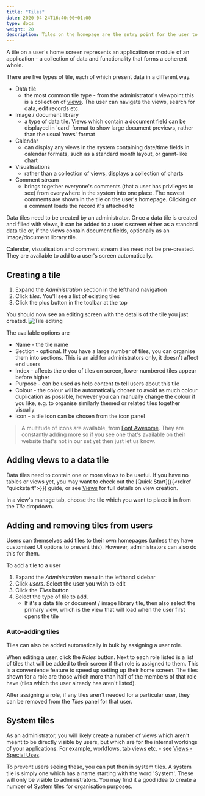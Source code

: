 ```yaml
---
title: "Tiles"
date: 2020-04-24T16:40:00+01:00
type: docs
weight: 20
description: Tiles on the homepage are the entry point for the user to agileBase applications
---
```

A tile on a user's home screen represents an application or module of an application - a collection of data and functionality that forms a coherent whole.

There are five types of tile, each of which present data in a different way.
* Data tile
    - the most common tile type - from the administrator's viewpoint this is a collection of [views](https://todo.com). The user can navigate the views, search for data, edit records etc.
* Image / document library
    - a type of data tile. Views which contain a document field can be displayed in 'card' format to show large document previews, rather than the usual 'rows' format
* Calendar
    - can display any views in the system containing date/time fields in calendar formats, such as a standard month layout, or gannt-like chart
* Visualisations
    - rather than a collection of views, displays a collection of charts
* Comment stream
    - brings together everyone's comments (that a user has privileges to see) from everywhere in the system into one place. The newest comments are shown in the tile on the user's homepage. Clicking on a comment loads the record it's attached to

Data tiles need to be created by an administrator. Once a data tile is created and filled with views, it can be added to a user's screen either as a standard data tile or, if the views contain document fields, optionally as an image/document library tile.

Calendar, visualisation and comment stream tiles need not be pre-created. They are available to add to a user's screen automatically.

## Creating a tile
1. Expand the _Administration_ section in the lefthand navigation
2. Click _tiles_. You'll see a list of existing tiles
3. Click the plus button in the toolbar at the top

You should now see an editing screen with the details of the tile you just created.
![Tile editing](/tile-details.png)

The available options are
* Name - the tile name
* Section - optional. If you have a large number of tiles, you can organise them into sections. This is an aid for administrators only, it doesn't affect end users
* Index - affects the order of tiles on screen, lower numbered tiles appear before higher
* Purpose - can be used as help content to tell users about this tile
* Colour - the colour will be automatically chosen to avoid as much colour duplication as possible, however you can manually change the colour if you like, e.g. to organise similarly themed or related tiles together visually
* Icon - a tile icon can be chosen from the icon panel

> A multitude of icons are available, from [Font Awesome](https://fontawesome.com). They are constantly adding more so if you see one that's available on their website that's not in our set yet then just let us know.

## Adding views to a data tile
Data tiles need to contain one or more views to be useful. If you have no tables or views yet, you may want to check out the [Quick Start]({{<relref "quickstart">}}) guide, or see [Views](https://todo.com) for full details on view creation.

In a view's manage tab, choose the tile which you want to place it in from the _Tile_ dropdown.

## Adding and removing tiles from users
Users can themselves add tiles to their own homepages (unless they have customised UI options to prevent this). However, administrators can also do this for them.

To add a tile to a user
1. Expand the _Administration_ menu in the lefthand sidebar
2. Click _users_. Select the user you wish to edit
3. Click the _Tiles_ button
4. Select the type of tile to add.
    - If it's a data tile or document / image library tile, then also select the primary view, which is the view that will load when the user first opens the tile

### Auto-adding tiles
Tiles can also be added automatically in bulk by assigning a user role.

When editing a user, click the _Roles_ button. Next to each role listed is a list of tiles that will be added to their screen if that role is assigned to them. This is a convenience feature to speed up setting up their home screen. The tiles shown for a role are those which more than half of the members of that role have (tiles which the user already has aren't listed).

After assigning a role, if any tiles aren't needed for a particular user, they can be removed from the _Tiles_ panel for that user.

## System tiles
As an administrator, you will likely create a number of views which aren't meant to be directly visible by users, but which are for the internal workings of your applications. For example, workflows, tab views etc. - see [Views - Special Uses](https://todo.com).

To prevent users seeing these, you can put then in system tiles. A system tile is simply one which has a name starting with the word 'System'. These will only be visible to administrators. You may find it a good idea to create a number of System tiles for organisation purposes.

